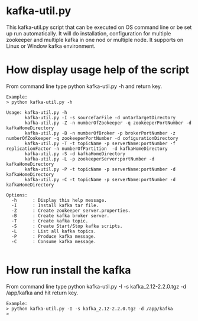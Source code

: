 # kafka-util.py #

This kafka-util.py script that can be executed on OS command line or be set up run automatically. It will
do installation, configuration for multiple zookeeper and multiple kafka in one nod or multiple
node. It supports on Linux or Window kafka environment.


# How display usage help of the script #
From command line type python kafka-util.py -h and return key.

~~~
Example:
> python kafka-util.py -h

Usage: kafka-util.py -h
       kafka-util.py -I -s sourceTarFile -d untarTargetDirectory
       kafka-util.py -Z -n numberOfZookeeper -q zookeeperPortNumber -d kafkaHomeDirectory
       kafka-util.py -B -n numberOfBroker -p brokerPortNumber -z numberOfZookeeper -q zookeeperPortNumber -d cofigurationDirectory
       kafka-util.py -T -t topicName -p serverName:portNumber -f replicationFactor -n numberOfPartition  -d kafkaHomeDirectory
       kafka-util.py -S -d kafkaHomeDirectory
       kafka-util.py -L -p zookeeperServer:portNumber -d kafkaHomeDirectory
       kafka-util.py -P -t topicName -p serverName:portNumber -d kafkaHomeDirectory
       kafka-util.py -C -t topicName -p serverName:portNumber -d kafkaHomeDirectory

Options:
  -h      : Display this help message.
  -I      : Install kafka tar file.
  -Z      : Create zookeeper server.properties.
  -B      : Create kafka broker server.
  -T      : Create kafka topic.
  -S      : Create Start/Stop kafka scripts.
  -L      : List all kafka topics.
  -P      : Produce kafka message.
  -C      : Consume kafka message.


~~~

# How run install the kafka #

From command line type python kafka-util.py -I -s kafka_2.12-2.2.0.tgz -d /app/kafka and
hit return key.


~~~
Example:
> python kafka-util.py -I -s kafka_2.12-2.2.0.tgz -d /app/kafka
>

~~~
